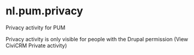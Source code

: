 nl.pum.privacy
==============

Privacy activity for PUM

Privacy activity is only visible for people with the Drupal permission (View CiviCRM Private activity)
